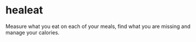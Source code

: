 # healeat
Measure what you eat on each of your meals, find what you are missing and manage your calories.
